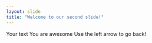 ```yaml
---
layout: slide
title: "Welcome to our second slide!"
---
```

Your text You are awesome
Use the left arrow to go back!

